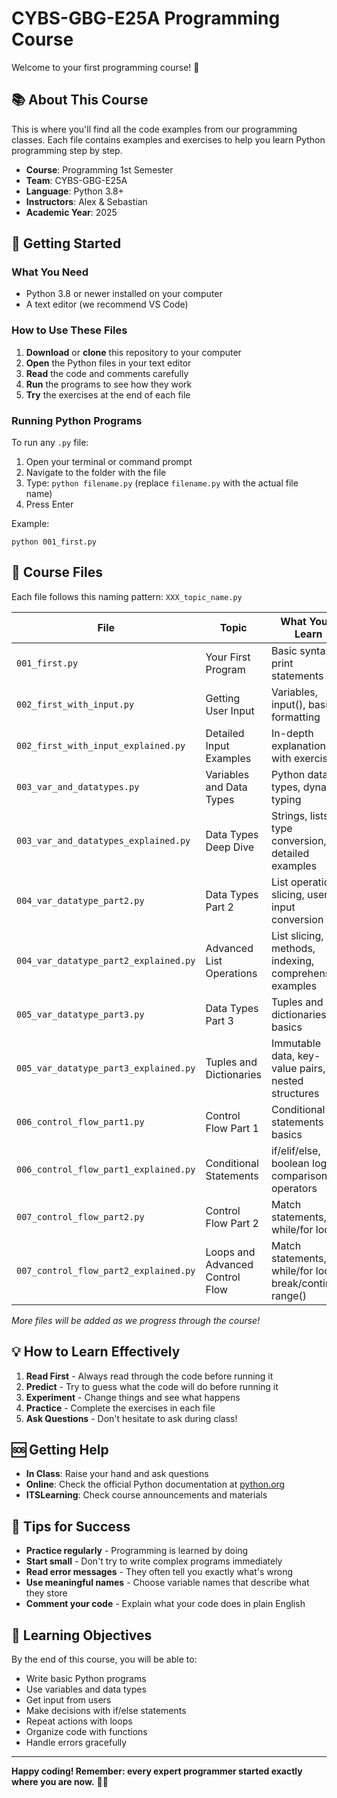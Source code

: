 # CYBS-GBG-E25A Programming Course

Welcome to your first programming course! 🎉

## 📚 About This Course

This is where you'll find all the code examples from our programming classes. Each file contains examples and exercises to help you learn Python programming step by step.

- **Course**: Programming 1st Semester
- **Team**: CYBS-GBG-E25A
- **Language**: Python 3.8+
- **Instructors**: Alex & Sebastian
- **Academic Year**: 2025

## 🚀 Getting Started

### What You Need
- Python 3.8 or newer installed on your computer
- A text editor (we recommend VS Code)

### How to Use These Files
1. **Download** or **clone** this repository to your computer
2. **Open** the Python files in your text editor
3. **Read** the code and comments carefully
4. **Run** the programs to see how they work
5. **Try** the exercises at the end of each file

### Running Python Programs
To run any `.py` file:
1. Open your terminal or command prompt
2. Navigate to the folder with the file
3. Type: `python filename.py` (replace `filename.py` with the actual file name)
4. Press Enter

Example:
```
python 001_first.py
```

## 📁 Course Files

Each file follows this naming pattern: `XXX_topic_name.py`

| File | Topic | What You'll Learn |
|------|-------|-------------------|
| `001_first.py` | Your First Program | Basic syntax, print statements |
| `002_first_with_input.py` | Getting User Input | Variables, input(), basic formatting |
| `002_first_with_input_explained.py` | Detailed Input Examples | In-depth explanation with exercises |
| `003_var_and_datatypes.py` | Variables and Data Types | Python data types, dynamic typing |
| `003_var_and_datatypes_explained.py` | Data Types Deep Dive | Strings, lists, type conversion, detailed examples |
| `004_var_datatype_part2.py` | Data Types Part 2 | List operations, slicing, user input conversion |
| `004_var_datatype_part2_explained.py` | Advanced List Operations | List slicing, methods, indexing, comprehensive examples |
| `005_var_datatype_part3.py` | Data Types Part 3 | Tuples and dictionaries basics |
| `005_var_datatype_part3_explained.py` | Tuples and Dictionaries | Immutable data, key-value pairs, nested structures |
| `006_control_flow_part1.py` | Control Flow Part 1 | Conditional statements basics |
| `006_control_flow_part1_explained.py` | Conditional Statements | if/elif/else, boolean logic, comparison operators |
| `007_control_flow_part2.py` | Control Flow Part 2 | Match statements, while/for loops |
| `007_control_flow_part2_explained.py` | Loops and Advanced Control Flow | Match statements, while/for loops, break/continue, range() |

*More files will be added as we progress through the course!*

## 💡 How to Learn Effectively

1. **Read First** - Always read through the code before running it
2. **Predict** - Try to guess what the code will do before running it
3. **Experiment** - Change things and see what happens
4. **Practice** - Complete the exercises in each file
5. **Ask Questions** - Don't hesitate to ask during class!

## 🆘 Getting Help

- **In Class**: Raise your hand and ask questions
- **Online**: Check the official Python documentation at [python.org](https://docs.python.org/3/)
- **ITSLearning**: Check course announcements and materials

## 📝 Tips for Success

- **Practice regularly** - Programming is learned by doing
- **Start small** - Don't try to write complex programs immediately
- **Read error messages** - They often tell you exactly what's wrong
- **Use meaningful names** - Choose variable names that describe what they store
- **Comment your code** - Explain what your code does in plain English

## 🎯 Learning Objectives

By the end of this course, you will be able to:
- Write basic Python programs
- Use variables and data types
- Get input from users
- Make decisions with if/else statements
- Repeat actions with loops
- Organize code with functions
- Handle errors gracefully

---

**Happy coding! Remember: every expert programmer started exactly where you are now.** 🐍✨
